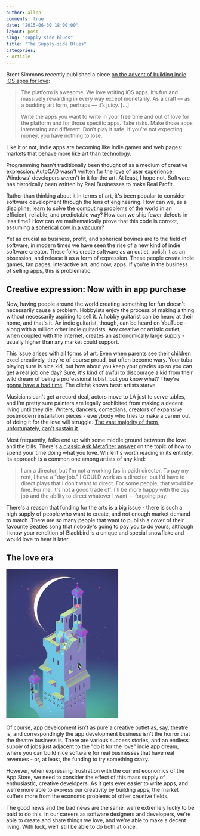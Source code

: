 ```yaml
---
author: allen
comments: true
date: "2015-06-30 18:00:00"
layout: post
slug: "supply-side-blues"
title: "The Supply-side Blues"
categories:
- Article
---
```


Brent Simmons recently published a piece [on the advent of building indie iOS apps for love](http://inessential.com/2015/06/30/love):

> The platform is awesome. We love writing iOS apps. It’s fun and massively rewarding in every way except monetarily. As a craft — as a budding art form, perhaps — it’s juicy. [...]
> 
> Write the apps you want to write in your free time and out of love for the platform and for those specific apps. Take risks. Make those apps interesting and different. Don’t play it safe. If you’re not expecting money, you have nothing to lose.

Like it or not, indie apps are becoming like indie games and web pages: markets that behave more like art than technology.

Programming hasn't traditionally been thought of as a medium of creative expression. AutoCAD wasn't written for the love of user experience. Windows' developers weren't in it for the art. At least, I hope not. Software has historically been written by Real Businesses to make Real Profit.

Rather than thinking about it in terms of art, it's been popular to consider software development through the lens of engineering. How can we, as a discipline, learn to solve the computing problems of the world in an efficient, reliable, and predictable way? How can we ship fewer defects in less time? How can we mathematically prove that this code is correct, assuming [a spherical cow in a vacuum](https://en.wikipedia.org/wiki/Spherical_cow)?

Yet as crucial as business, profit, and spherical bovines are to the field of software, in modern times we have seen the rise of a new kind of indie software creator. These folks create software as an outlet, polish it as an obsession, and release it as a form of expression. These people create indie games, fan pages, interactive art, and now, apps. If you're in the business of selling apps, this is problematic.

## Creative expression: Now with in app purchase
Now, having people around the world creating something for fun doesn't necessarily cause a problem. Hobbyists enjoy the process of making a thing without necessarily aspiring to sell it. A hobby guitarist can be heard at their home, and that's it. An indie guitarist, though, can be heard on YouTube - along with a million other indie guitarists. Any creative or artistic outlet, when coupled with the internet, creates an astronomically large supply - usually higher than any market could support.

This issue arises with all forms of art. Even when parents see their children excel creatively, they're of course proud, but often become wary. Your tuba playing sure is nice kid, but how about you keep your grades up so you can get a real job one day? Sure, it's kind of awful to discourage a kid from their wild dream of being a professional tubist, but you know what? They're [gonna have a bad time](http://priceonomics.com/too-many-tubas/). The cliché knows best: artists starve.

Musicians can't get a record deal, actors move to LA just to serve tables, and I'm pretty sure painters are legally prohibited from making a decent living until they die. Writers, dancers, comedians, creators of expansive postmodern installation pieces - everybody who tries to make a career out of doing it for the love will struggle. [The vast majority of them, unfortunately, can't sustain it](http://boingboing.net/2014/10/20/its-all-but-impossible-to-ea.html).

Most frequently, folks end up with some middle ground between the love and the bills. There's [a classic Ask Metafilter answer](http://ask.metafilter.com/100880/How-did-you-find-your-passion#1465994) on the topic of how to spend your time doing what you love. While it's worth reading in its entirety, its approach is a common one among artists of any kind:

> I am a director, but I'm not a working (as in paid) director. To pay my rent, I have a "day job." I COULD work as a director, but I'd have to direct plays that I don't want to direct. For some people, that would be fine. For me, it's not a good trade off. I'll be more happy with the day job and the ability to direct whatever I want -- forgoing pay.

There's a reason that funding for the arts is a big issue - there is such a high supply of people who want to create, and not enough market demand to match. There are so many people that want to publish a cover of their favourite Beatles song that nobody's going to pay you to do yours, although I know your rendition of Blackbird is a unique and special snowflake and would love to hear it later.

## The love era

<img src='/images/2015/monument.jpg' width='300'>

Of course, app development isn't as pure a creative outlet as, say, theatre is, and correspondingly the app development business isn't the horror that the theatre business is. There are various success stories, and an endless supply of jobs just adjacent to the "do it for the love" indie app dream, where you can build nice software for real businesses that have real revenues - or, at least, the funding to try something crazy.

However, when expressing frustration with the current economics of the App Store, we need to consider the effect of this mass supply of enthusiastic, creative developers. As it gets ever easier to write apps, and we're more able to express our creativity by building apps, the market suffers more from the economic problems of other creative fields.

The good news and the bad news are the same: we're extremely lucky to be paid to do this. In our careers as software designers and developers, we're able to create and share things we love, and we're able to make a decent living. With luck, we'll still be able to do both at once.

